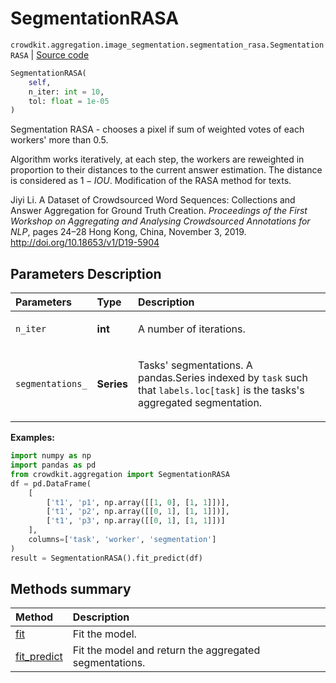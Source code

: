 # SegmentationRASA
`crowdkit.aggregation.image_segmentation.segmentation_rasa.SegmentationRASA` | [Source code](https://github.com/Toloka/crowd-kit/blob/v1.0.0/crowdkit/aggregation/image_segmentation/segmentation_rasa.py#L15)

```python
SegmentationRASA(
    self,
    n_iter: int = 10,
    tol: float = 1e-05
)
```

Segmentation RASA - chooses a pixel if sum of weighted votes of each workers' more than 0.5.


Algorithm works iteratively, at each step, the workers are reweighted in proportion to their distances
to the current answer estimation. The distance is considered as $1 - IOU$. Modification of the RASA method
for texts.

Jiyi Li.
A Dataset of Crowdsourced Word Sequences: Collections and Answer Aggregation for Ground Truth Creation.
*Proceedings of the First Workshop on Aggregating and Analysing Crowdsourced Annotations for NLP*,
pages 24–28 Hong Kong, China, November 3, 2019.
<http://doi.org/10.18653/v1/D19-5904>

## Parameters Description

| Parameters | Type | Description |
| :----------| :----| :-----------|
`n_iter`|**int**|<p>A number of iterations.</p>
`segmentations_`|**Series**|<p>Tasks&#x27; segmentations. A pandas.Series indexed by `task` such that `labels.loc[task]` is the tasks&#x27;s aggregated segmentation.</p>

**Examples:**

```python
import numpy as np
import pandas as pd
from crowdkit.aggregation import SegmentationRASA
df = pd.DataFrame(
    [
        ['t1', 'p1', np.array([[1, 0], [1, 1]])],
        ['t1', 'p2', np.array([[0, 1], [1, 1]])],
        ['t1', 'p3', np.array([[0, 1], [1, 1]])]
    ],
    columns=['task', 'worker', 'segmentation']
)
result = SegmentationRASA().fit_predict(df)
```
## Methods summary

| Method | Description |
| :------| :-----------|
[fit](crowdkit.aggregation.image_segmentation.segmentation_rasa.SegmentationRASA.fit.md)| Fit the model.
[fit_predict](crowdkit.aggregation.image_segmentation.segmentation_rasa.SegmentationRASA.fit_predict.md)| Fit the model and return the aggregated segmentations.

